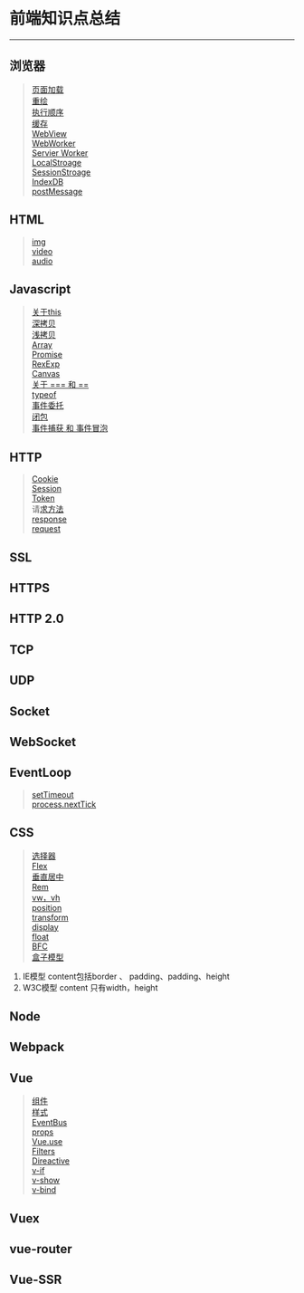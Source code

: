 # 前端知识点总结
---

## 浏览器
> [页面加载]()   
> [重绘]()   
> [执行顺序]()   
> [缓存]()   
> [WebView]()   
> [WebWorker]()   
> [Servier Worker]()   
> [LocalStroage]()   
> [SessionStroage]()   
> [IndexDB]()   
> [postMessage]()   

## HTML
> [img]()   
> [video]()   
> [audio]()   

## Javascript
> [关于this]()   
> [深拷贝]()   
> [浅拷贝]()   
> [Array](https://github.com/xshaobaozi/bao.github.io/blob/master/src/pages/javascript/array/README.md)   
> [Promise]()   
> [RexExp]()   
> [Canvas]()   
> [关于 === 和 ==]()   
> [typeof]()   
> [事件委托]()   
> [闭包]()   
> [事件捕获 和 事件冒泡]()   

## HTTP
> [Cookie]()   
> [Session]()   
> [Token]()   
>请[求方法]()   
> [response]()   
> [request]()   

## SSL

## HTTPS

## HTTP 2.0

## TCP

## UDP

## Socket

## WebSocket

## EventLoop
> [setTimeout]()   
> [process.nextTick]()   

## CSS
> [选择器]()   
> [Flex]()   
> [垂直居中]()   
> [Rem]()   
> [vw，vh]()   
> [position]()   
> [transform]()   
> [display]()   
> [float]()   
> [BFC]()   
> [盒子模型]()   
1. IE模型
        content包括border 、 padding、padding、height
2. W3C模型
        content 只有width，height

## Node

## Webpack

## Vue
> [组件]()   
> [样式]()   
> [EventBus]()   
> [props]()   
> [Vue.use]()   
> [Filters]()   
> [Direactive]()   
> [v-if]()   
> [v-show]()   
> [v-bind]()   


## Vuex

## vue-router

## Vue-SSR